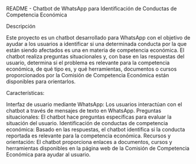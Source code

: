 README - Chatbot de WhatsApp para Identificación de Conductas de Competencia Económica

Descripción

Este proyecto es un chatbot desarrollado para WhatsApp con el objetivo de ayudar a los usuarios a identificar si una determinada conducta por la que están siendo afectados es una en materia de competencia económica. El chatbot realiza preguntas situacionales y, con base en las respuestas del usuario, determina si el problema es relevante para la competencia económica, de qué tipo es, y qué herramientas, documentos o cursos proporcionados por la Comisión de Competencia Económica están disponibles para orientarlos.

Características:

Interfaz de usuario mediante WhatsApp: Los usuarios interactúan con el chatbot a través de mensajes de texto en WhatsApp.
Preguntas situacionales: El chatbot hace preguntas específicas para evaluar la situación del usuario.
Identificación de conductas de competencia económica: Basado en las respuestas, el chatbot identifica si la conducta reportada es relevante para la competencia económica.
Recursos y orientación: El chatbot proporciona enlaces a documentos, cursos y herramientas disponibles en la página web de la Comisión de Competencia Económica para ayudar al usuario.